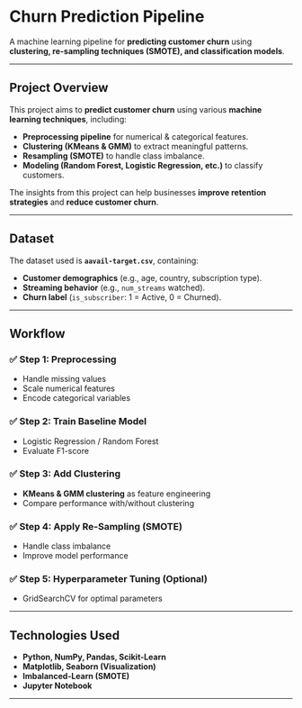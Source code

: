 # Churn Prediction Pipeline
A machine learning pipeline for **predicting customer churn** using **clustering, re-sampling techniques (SMOTE), and classification models**.

---

## Project Overview
This project aims to **predict customer churn** using various **machine learning techniques**, including:
- **Preprocessing pipeline** for numerical & categorical features.
- **Clustering (KMeans & GMM)** to extract meaningful patterns.
- **Resampling (SMOTE)** to handle class imbalance.
- **Modeling (Random Forest, Logistic Regression, etc.)** to classify customers.

The insights from this project can help businesses **improve retention strategies** and **reduce customer churn**.

---

##  Dataset
The dataset used is **`aavail-target.csv`**, containing:
- **Customer demographics** (e.g., age, country, subscription type).
- **Streaming behavior** (e.g., `num_streams` watched).
- **Churn label** (`is_subscriber`: 1 = Active, 0 = Churned).

---

##  Workflow
### ✅ **Step 1: Preprocessing**
- Handle missing values  
- Scale numerical features  
- Encode categorical variables  

### ✅ **Step 2: Train Baseline Model**
- Logistic Regression / Random Forest  
- Evaluate F1-score  

### ✅ **Step 3: Add Clustering**
- **KMeans & GMM clustering** as feature engineering  
- Compare performance with/without clustering  

### ✅ **Step 4: Apply Re-Sampling (SMOTE)**
- Handle class imbalance  
- Improve model performance  

### ✅ **Step 5: Hyperparameter Tuning (Optional)**
- GridSearchCV for optimal parameters  

---

## Technologies Used
- **Python, NumPy, Pandas, Scikit-Learn**
- **Matplotlib, Seaborn (Visualization)**
- **Imbalanced-Learn (SMOTE)**
- **Jupyter Notebook**

---
